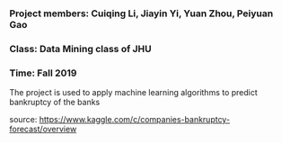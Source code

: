 ### Project members: Cuiqing Li, Jiayin Yi, Yuan Zhou, Peiyuan Gao
### Class: Data Mining class of JHU
### Time: Fall 2019


The project is used to apply machine learning algorithms to predict bankruptcy of the banks

source: https://www.kaggle.com/c/companies-bankruptcy-forecast/overview
